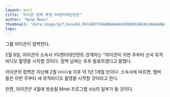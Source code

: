 ```yaml
---
layout: post
title: "아이콘 컴백 확정 YG엔터테인먼트"
author: "Kpop News"
thumbnail: "data:image/gif;base64,R0lGODlhAQABAAAAACH5BAEKAAEALAAAAAABAAEAAAICTAEAOw=="
tags: 
---
```



그룹 아이콘이 컴백한다.

2월 8일, 아이콘의 소속사 YG엔터테인먼트 관계자는 "아이콘이 이번 주부터 신곡 뮤직비디오 촬영을 시작할 것이다. 컴백 날짜는 추후 발표하겠다고 말했다.

아이콘의 컴백은 지난해 2월 `아이디젤` 이후 약 1년 1개월 만이다. 소속사에 따르면, 멤버들은 이번 주부터 새 뮤직비디오 촬영을 시작할 것이라고 한다.

한편, 아이콘은 4월에 방송될 Mnet 프로그램 `킹덤`의 일부가 될 것이다.